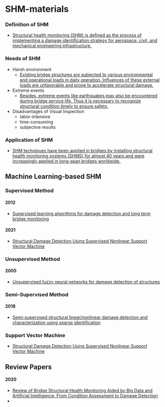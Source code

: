 # SHM-materials

### Definition of SHM 
- [Structural health monitoring (SHM) is defined as the process of implementing a damage identification strategy for aerospace, civil, and mechanical engineering infrastructure.](https://www.sciencedirect.com/topics/engineering/structural-health-monitoring#:~:text=Structural%20health%20monitoring%20(SHM)%20is%20defined%20as%20the%20process%20of%20implementing%20a%20damage%20identification%20strategy%20for%20aerospace%2C%20civil%2C%20and%20mechanical%20engineering%20infrastructure)


### Needs of SHM 
- Harsh environment 
  - [Existing bridge structures are subjected to various environmental and operational loads in daily operation. Influences of these external loads are unfavorable and prone to accelerate structural damage.](https://ascelibrary.org/doi/10.1061/%28ASCE%29ST.1943-541X.0002535#:~:text=Existing%20bridge%20structures%20are%20subjected%20to%20various%20environmental%20and%20operational%20loads%20in%20daily%20operation.%20Influences%20of%20these%20external%20loads%20are%20unfavorable%20and%20prone%20to%20accelerate%20structural%20damage.)
- Extreme events 
  - [Besides, extreme events like earthquakes may also be encountered during bridge service life. Thus it is necessary to recognize structural condition timely to ensure safety.](https://ascelibrary.org/doi/10.1061/%28ASCE%29ST.1943-541X.0002535#:~:text=accelerate%20structural%20damage.-,Besides%2C%20extreme%20events%20like%20earthquakes%20may%20also%20be%20encountered%20during%20bridge%20service%20life.%20Thus%20it%20is%20necessary%20to%20recognize%20structural%20condition%20timely%20to%20ensure%20safety.,-Traditionally%2C%20visual%20inspection)   
- Disadvantages of Visual Inspection 
  - labor-intensive
  - time-consuming
  - subjective results
   
### Application of SHM 
- [SHM techniques have been applied in bridges by installing structural health monitoring systems (SHMS) for almost 40 years and were increasingly applied in long-span bridges worldwide.](https://ascelibrary.org/doi/10.1061/%28ASCE%29ST.1943-541X.0002535#:~:text=SHM%20techniques%20have%20been%20applied%20in%20bridges%20by%20installing%20structural%20health%20monitoring%20systems%20(SHMS)%20for%20almost%2040%C2%A0years%20and%20were%20increasingly%20applied%20in%20long%2Dspan%20bridges%20worldwide%20(Brownjohn%20et%C2%A0al.%202011%3B%20Ko%20and%20Ni%202005%3B%20Nagarajaiah%20and%20Erazo%202016).)


## Machine Learning-based SHM
### Supervised Method
#### 2012 
- [Supervised learning algorithms for damage detection and long term
bridge monitoring](https://www.researchgate.net/profile/Christian-Cremona/publication/279176380_Supervised_learning_algorithms_for_damage_detection_and_long_term_bridge_monitoring/links/5593b6bd08aed7453d468468/Supervised-learning-algorithms-for-damage-detection-and-long-term-bridge-monitoring.pdf)

#### 2021
- [Structural Damage Detection Using Supervised Nonlinear Support Vector Machine](https://www.mdpi.com/2504-477X/5/11/303)


### Unsupervised Method
#### 2005 
- [Unsupervised fuzzy neural networks for damage detection of structures](https://onlinelibrary.wiley.com/doi/abs/10.1002/stc.116)

### Semi-Supervised Method 


#### 2018
- [Semi-supervised structural linear/nonlinear damage detection and characterization using sparse identification](https://onlinelibrary.wiley.com/doi/full/10.1002/stc.2306)


### Support Vector Machine 
- [Structural Damage Detection Using Supervised Nonlinear Support Vector Machine](https://www.mdpi.com/2504-477X/5/11/303)



## Review Papers 
#### 2020
- [Review of Bridge Structural Health Monitoring Aided by Big Data and Artificial Intelligence: From Condition Assessment to Damage Detection](https://ascelibrary.org/doi/10.1061/%28ASCE%29ST.1943-541X.0002535)
-
